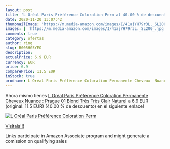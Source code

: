 ```yaml
---
layout: post
title: 'L Oréal Paris Préférence Coloration Perm al 40.00 % de descuento'
date: 2020-11-20 13:07:42
thumbnailImage: 'https://m.media-amazon.com/images/I/41ajYH79r3L._SL200_.jpg'
images: [ 'https://m.media-amazon.com/images/I/41ajYH79r3L._SL200_.jpg' ]
comments: true
category: ofertas
author: ring
slug: B005HG5YEO
description:
actualPrice: 6.9 EUR
currency: EUR
price: 6.9
comparePrice: 11.5 EUR
inStock: true
prodname: L Oréal Paris Préférence Coloration Permanente Cheveux  Nuance : Prague  01   Blond Très Très Clair Naturel
---
```


Ahora mismo tienes [L Oréal Paris Préférence Coloration Permanente Cheveux  Nuance : Prague  01   Blond Très Très Clair Naturel](https://www.amazon.fr/dp/B005HG5YEO/?tag=tolees0d-21) a 6.9 EUR (original: 11.5 EUR) (40.00 %  de descuento) en el siguiente enlace!

[![L Oréal Paris Préférence Coloration Perm](https://m.media-amazon.com/images/I/41ajYH79r3L._SL200_.jpg)](https://www.amazon.fr/dp/B005HG5YEO/?tag=tolees0d-21)

[Visítala!!!](https://www.amazon.fr/dp/B005HG5YEO/?tag=tolees0d-21)

Links participate in Amazon Associate program and might generate a comission on qualifying sales
